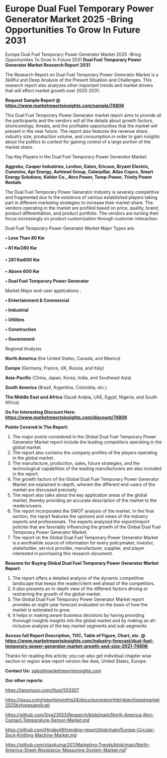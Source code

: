 # Europe Dual Fuel Temporary Power Generator Market 2025 -Bring Opportunities To Grow In Future 2031
 Europe Dual Fuel Temporary Power Generator Market 2025 -Bring Opportunities To Grow In Future 2031
<strong>Dual Fuel Temporary Power Generator Market Research Report 2031</strong>

The Research Report on Dual Fuel Temporary Power Generator Market is a Skillful and Deep Analysis of the Present Situation and Challenges. This research report also analyzes other important trends and market drivers that will affect market growth over 2025-2031.

<strong>Request Sample Report @ <a href=https://www.marketreportsinsights.com/sample/74806>https://www.marketreportsinsights.com/sample/74806</a></strong>

This Dual Fuel Temporary Power Generator market report aims to provide all the participants and the vendors will all the details about growth factors, shortcomings, threats, and the profitable opportunities that the market will present in the near future. The report also features the revenue share, industry size, production volume, and consumption in order to gain insights about the politics to contest for gaining control of a large portion of the market share.

Top Key Players in the Dual Fuel Temporary Power Generator Market:

<strong>Aggreko, Cooper Industries, Leviton, Eaton, Ericson, Bryant Electric, Cummins, Apr Energy, Ashtead Group, Caterpillar, Atlas Copco, Smart Energy Solutions, Kohler Co., Atco Power, Temp-Power, Trinity Power Rentals</strong>

The Dual Fuel Temporary Power Generator Industry is severely competitive and fragmented due to the existence of various established players taking part in different marketing strategies to increase their market share. The vendors operating in the market are profiled based on price, quality, brand, product differentiation, and product portfolio. The vendors are turning their focus increasingly on product customization through customer interaction.

Dual Fuel Temporary Power Generator Market Major Types are:

<strong>• Less Than 80 Kw

• 81 Kw280 Kw

• 281 Kw600 Kw

• Above 600 Kw

• Dual Fuel Temporary Power Generator</strong>

Market Major end-user applications :

<strong>• Entertainment & Commercial

• Industrial

• Utilities

• Construction

• Government</strong>

Regional Analysis

</u><strong><b>North America</b></strong> (the United States, Canada, and Mexico)

<strong><b>Europe </b></strong>(Germany, France, UK, Russia, and Italy)

<strong><b>Asia-Pacific</b></strong> (China, Japan, Korea, India, and Southeast Asia)

<strong><b>South America</b></strong> (Brazil, Argentina, Colombia, etc.)

<strong><b>The Middle East and Africa</b></strong> (Saudi Arabia, UAE, Egypt, Nigeria, and South Africa)

<strong>Go For Interesting Discount Here: <a href=https://www.marketreportsinsights.com/discount/74806>https://www.marketreportsinsights.com/discount/74806</a></strong>

<strong>Points Covered in The Report:</strong>
<ol>
  <li>The major points considered in the Global Dual Fuel Temporary Power Generator Market report include the leading competitors operating in the global market.</li>
  <li>The report also contains the company profiles of the players operating in the global market.</li>
  <li>The manufacture, production, sales, future strategies, and the technological capabilities of the leading manufacturers are also included in the report.</li>
  <li>The growth factors of the Global Dual Fuel Temporary Power Generator Market are explained in-depth, wherein the different end-users of the market are discussed precisely.</li>
  <li>The report also talks about the key application areas of the global market, thereby providing an accurate description of the market to the readers/users.</li>
  <li>The report incorporates the SWOT analysis of the market. In the final section, the report features the opinions and views of the industry experts and professionals. The experts analyzed the export/import policies that are favorably influencing the growth of the Global Dual Fuel Temporary Power Generator Market.</li>
  <li>The report on the Global Dual Fuel Temporary Power Generator Market is a worthwhile source of information for every policymaker, investor, stakeholder, service provider, manufacturer, supplier, and player interested in purchasing this research document.</li>
</ol>
<strong>Reasons for Buying Global Dual Fuel Temporary Power Generator Market Report:</strong>

<ol>
  <li>The report offers a detailed analysis of the dynamic competitive landscape that keeps the reader/client well ahead of the competitors.</li>
  <li>It also presents an in-depth view of the different factors driving or restraining the growth of the global market.</li>
  <li>The Global Dual Fuel Temporary Power Generator Market report provides an eight-year forecast evaluated on the basis of how the market is estimated to grow.</li>
  <li>It helps in making aware business decisions by having providing thorough insights insights into the global market and by making an all-inclusive analysis of the key market segments and sub-segments.</li>
</ol>
<strong>Access full Report Description, TOC, Table of Figure, Chart, etc. @ <a href=https://www.marketreportsinsights.com/industry-forecast/dual-fuel-temporary-power-generator-market-growth-and-size-2021-74806>https://www.marketreportsinsights.com/industry-forecast/dual-fuel-temporary-power-generator-market-growth-and-size-2021-74806</a></strong>


Thanks for reading this article; you can also get individual chapter wise section or region wise report version like Asia, United States, Europe.

<strong>Contact Us:</strong>
sales@marketreportsinsights.com

<strong>Our other reports:</strong>

<a href=https://tanomuno.com/illust/553307>https://tanomuno.com/illust/553307</a>

<a href=https://issuu.com/reportsinsights24/docs/europenorthbridgechipsetmarket2025bytypesapplicati>https://issuu.com/reportsinsights24/docs/europenorthbridgechipsetmarket2025bytypesapplicati</a>

<a href=https://github.com/Siya23553/Research/blob/main/North-America-Non-Contact-Temperature-Sensor-Market.md>https://github.com/Siya23553/Research/blob/main/North-America-Non-Contact-Temperature-Sensor-Market.md</a>

<a href=https://github.com/Hindavii9/trending-report/blob/main/Europe-Circular-Sock-Knitting-Machine-Market.md>https://github.com/Hindavii9/trending-report/blob/main/Europe-Circular-Sock-Knitting-Machine-Market.md</a>

<a href=https://github.com/vijaykumar207/Marketing-Trends/blob/main/North-America-Sheet-Resistance-Measuring-System-Market.md>https://github.com/vijaykumar207/Marketing-Trends/blob/main/North-America-Sheet-Resistance-Measuring-System-Market.md</a>"
